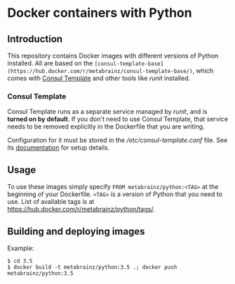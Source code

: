 # Docker containers with Python

## Introduction

This repository contains Docker images with different versions of Python installed. All are based on the 
`[consul-template-base](https://hub.docker.com/r/metabrainz/consul-template-base/)`, which comes with
[Consul Template](https://github.com/hashicorp/consul-template) and other tools like *runit* installed.

### Consul Template

Consul Template runs as a separate service managed by *runit*, and is **turned on by default**. If you don't
need to use Consul Template, that service needs to be removed explicitly in the Dockerfile that you are
writing.

Configuration for it must be stored in the */etc/consul-template.conf* file. See its
[documentation](ttps://github.com/hashicorp/consul-template) for setup details.

## Usage

To use these images simply specify `FROM metabrainz/python:<TAG>` at the beginning of your Dockerfile.
`<TAG>` is a version of Python that you need to use. List of available tags is at https://hub.docker.com/r/metabrainz/python/tags/.

## Building and deploying images

Example:

    $ cd 3.5
    $ docker build -t metabrainz/python:3.5 .; docker push metabrainz/python:3.5
